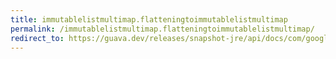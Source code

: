```yaml
---
title: immutablelistmultimap.flatteningtoimmutablelistmultimap
permalink: /immutablelistmultimap.flatteningtoimmutablelistmultimap/
redirect_to: https://guava.dev/releases/snapshot-jre/api/docs/com/google/common/collect/ImmutableListMultimap.html#flatteningToImmutableListMultimap-java.util.function.Function-java.util.function.Function-
---
```

